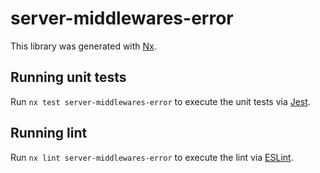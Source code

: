 # server-middlewares-error

This library was generated with [Nx](https://nx.dev).

## Running unit tests

Run `nx test server-middlewares-error` to execute the unit tests via [Jest](https://jestjs.io).

## Running lint

Run `nx lint server-middlewares-error` to execute the lint via [ESLint](https://eslint.org/).
